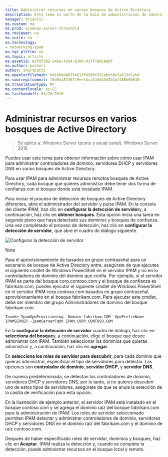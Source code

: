 ```yaml
---
title: Administrar recursos en varios bosques de Active Directory
description: Este tema es parte de la Guía de administración de administración de direcciones IP (IPAM) en Windows Server 2016.
manager: brianlic
ms.custom: na
ms.prod: windows-server-threshold
ms.reviewer: na
ms.suite: na
ms.technology:
- networking-ipam
ms.tgt_pltfrm: na
ms.topic: article
ms.assetid: 82f8f382-246e-4164-8306-437f7a019e0f
ms.author: pashort
author: shortpatti
ms.openlocfilehash: b01680d4b35461ff85965781ebc60e7a613d1cb8
ms.sourcegitcommit: 19d9da87d87c9eefbca7a3443d2b1df486b0b010
ms.translationtype: MT
ms.contentlocale: es-ES
ms.lasthandoff: 03/28/2018
---
```

# <a name="manage-resources-in-multiple-active-directory-forests"></a>Administrar recursos en varios bosques de Active Directory

>Se aplica a: Windows Server (punto y anual canal), Windows Server 2016

Puedes usar este tema para obtener información sobre cómo usar IPAM para administrar controladores de dominio, servidores DHCP y servidores DNS en varios bosques de Active Directory.  
  
Para usar IPAM para administrar recursos remotos bosques de Active Directory, cada bosque que quieres administrar debe tener dos forma de confianza con el bosque donde está instalado IPAM.  
  
Para iniciar el proceso de detección de bosques de Active Directory diferentes, abra el administrador del servidor y pulse IPAM. En la consola del cliente IPAM, haz clic en **configurar la detección de servidor**y, a continuación, haz clic en **obtener bosques**. Esta opción inicia una tarea en segundo plano que haya detectado sus dominios y bosques de confianza. Una vez completado el proceso de detección, haz clic en **configurar la detección de servidor**, que abre el cuadro de diálogo siguiente.  
  
![Configurar la detección de servidor](../../media/Manage-Resources-in-Multiple-Active-Directory-Forests/ipam_serverdiscovery.jpg)  

>[!NOTE]
>Para el aprovisionamiento de basados en grupo contraseña\ para un escenario de bosque de Active Directory entre, asegúrate de que ejecutes el siguiente cmdlet de Windows PowerShell en el servidor IPAM y no en lo controladores de dominio del dominio que confía. Por ejemplo, si el servidor IPAM es parte del bosque corp.contoso.com y el bosque de confianza es fabrikam.com, puedes ejecutar el siguiente cmdlet de Windows PowerShell en el servidor IPAM corp.contoso.com basados en grupo contraseña\ aprovisionamiento en el bosque fabrikam.com. Para ejecutar este cmdlet, debe ser miembro del grupo Administradores de dominio del bosque fabrikam.com.

    
    Invoke-IpamGpoProvisioning -Domain fabrikam.COM -GpoPrefixName IPAMSERVER -IpamServerFqdn IPAM.CORP.CONTOSO.COM
    

En la **configurar la detección de servidor** cuadro de diálogo, haz clic en **selecciona del bosque**y, a continuación, elige el bosque que desee administrar con IPAM. También seleccionar los dominios que quieras administrar y, a continuación, haz clic en **agregar**.

En **selecciona los roles de servidor para descubrir**, para cada dominio que quieras administrar, especificar el tipo de servidores para detectar. Las opciones son **controlador de dominio**, **servidor DHCP**, y **servidor DNS**.

De manera predeterminada, se detectan los controladores de dominio, servidores DHCP y servidores DNS, por lo tanto, si no quieres descubrir uno de estos tipos de servidores, asegúrate de que se anule la selección de la casilla de verificación para esta opción.

En la ilustración de ejemplo anterior, el servidor IPAM está instalado en el bosque contoso.com y se agrega el dominio raíz del bosque fabrikam.com para la administración de IPAM. Los roles de servidor seleccionado permiten IPAM detectar y administrar controladores de dominio, servidores DHCP y servidores DNS en el dominio raíz del fabrikam.com y el dominio de raíz contoso.com.

Después de haber especificado roles de servidor, dominios y bosques, haz clic en **Aceptar**. IPAM realiza la detección y, cuando se complete la detección, puede administrar recursos en el bosque local y remoto.
